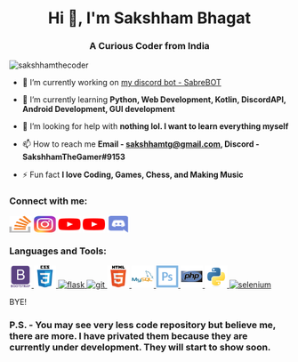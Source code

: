 <h1 align="center">Hi 👋, I'm Sakshham Bhagat</h1>
<h3 align="center">A Curious Coder from India</h3>

<p align="left"> <img src="https://komarev.com/ghpvc/?username=sakshhamthecoder&label=Profile%20views&color=0e75b6&style=flat" alt="sakshhamthecoder" /> </p>

- 🔭 I’m currently working on [my discord bot - SabreBOT](https://github.com/SakshhamTheCoder/SabreBOT)

- 🌱 I’m currently learning **Python, Web Development, Kotlin, DiscordAPI, Android Development, GUI development**

- 🤝 I’m looking for help with **nothing lol. I want to learn everything myself**

- 📫 How to reach me **Email - sakshhamtg@gmail.com, Discord - SakshhamTheGamer#9153**

- ⚡ Fun fact **I love Coding, Games, Chess, and Making Music**

<h3 align="left">Connect with me:</h3>
<p align="left">
<a href="https://stackoverflow.com/users/14649187" target="blank"><img align="center" src="stack.svg" alt="14649187" height="30" width="40" /></a>
<a href="https://www.instagram.com/sakshhamthegamer_28/" target="blank"><img align="center" src="instagram.svg" alt="@sakshhamthegamer_28" height="30" width="40" /></a>
<a href="https://www.youtube.com/channel/UCG2k5jn937qsFiNDpvQvgCQ" target="blank"><img align="center" src="youtube.svg" alt="skshhm, mithu, sakshham bhagat" height="30" width="40" /></a>
<a href="https://www.youtube.com/channel/UCG7-J2y1mItTo0JttKnakRg" target="blank"><img align="center" src="youtube.svg" alt="skshhm, mithu, sakshham bhagat" height="30" width="40" /></a>
<a href="https://discord.gg/https://discord.gg/5d9Nnh9" target="blank"><img align="center" src="discord.svg" alt="https://discord.gg/5d9Nnh9" height="30" width="40" /></a>
</p>

<h3 align="left">Languages and Tools:</h3>
<p align="left"> <a href="https://getbootstrap.com" target="_blank"> <img src="https://raw.githubusercontent.com/devicons/devicon/master/icons/bootstrap/bootstrap-plain-wordmark.svg" alt="bootstrap" width="40" height="40"/> </a> <a href="https://www.w3schools.com/css/" target="_blank"> <img src="https://raw.githubusercontent.com/devicons/devicon/master/icons/css3/css3-original-wordmark.svg" alt="css3" width="40" height="40"/> </a> <a href="https://flask.palletsprojects.com/" target="_blank"> <img src="https://www.vectorlogo.zone/logos/pocoo_flask/pocoo_flask-icon.svg" alt="flask" width="40" height="40"/> </a> <a href="https://git-scm.com/" target="_blank"> <img src="https://www.vectorlogo.zone/logos/git-scm/git-scm-icon.svg" alt="git" width="40" height="40"/> </a> <a href="https://www.w3.org/html/" target="_blank"> <img src="https://raw.githubusercontent.com/devicons/devicon/master/icons/html5/html5-original-wordmark.svg" alt="html5" width="40" height="40"/> </a> <a href="https://www.mysql.com/" target="_blank"> <img src="https://raw.githubusercontent.com/devicons/devicon/master/icons/mysql/mysql-original-wordmark.svg" alt="mysql" width="40" height="40"/> </a> <a href="https://www.photoshop.com/en" target="_blank"> <img src="https://raw.githubusercontent.com/devicons/devicon/master/icons/photoshop/photoshop-line.svg" alt="photoshop" width="40" height="40"/> </a> <a href="https://www.php.net" target="_blank"> <img src="https://raw.githubusercontent.com/devicons/devicon/master/icons/php/php-original.svg" alt="php" width="40" height="40"/> </a> <a href="https://www.python.org" target="_blank"> <img src="https://raw.githubusercontent.com/devicons/devicon/master/icons/python/python-original.svg" alt="python" width="40" height="40"/> </a> <a href="https://www.selenium.dev" target="_blank"> <img src="https://raw.githubusercontent.com/detain/svg-logos/780f25886640cef088af994181646db2f6b1a3f8/svg/selenium-logo.svg" alt="selenium" width="40" height="40"/> </a> </p>
<p>BYE!</p>
<h3>P.S. - You may see very less code repository but believe me, there are more. I have privated them because they are currently under development. They will start to show soon.</h3>
